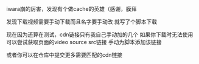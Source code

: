 iwara崩的厉害，发现有个做cache的英雄（感谢，膜拜

发现下载视频需要手动下载而且名字要手动改
就写了个脚本下载

现在因为还算在测试，cdn链接只有我自己手动加的几个
如果你下载时无法使用
可以尝试获取页面的video source src链接
手动为脚本添加该链接

或者你可以在仓库中提交更多需要匹配的cdn链接